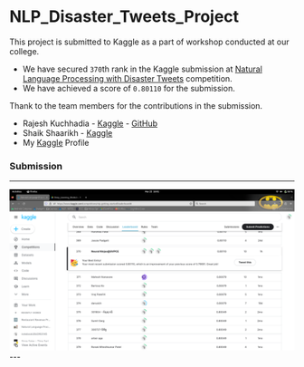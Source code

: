 # NLP_Disaster_Tweets_Project

This project is submitted to Kaggle as a part of workshop conducted at our college.
- We have secured `370`th rank in the Kaggle submission at [Natural Language Processing with Disaster Tweets](https://www.kaggle.com/competitions/nlp-getting-started/overview) competition.
- We have achieved a score of `0.80110` for the submission.

Thank to the team members for the contributions in the submission.
- Rajesh Kuchhadia - [Kaggle](https://www.kaggle.com/rajeshkuchhadia) - [GitHub](https://github.com/Rajesh250822)
- Shaik Shaarikh - [Kaggle](https://www.kaggle.com/shaarikhshaik)
- My [Kaggle](https://www.kaggle.com/ajayrahulprasad) Profile

### Submission
---
<img src="/Images/Screenshot_20230325_160115.png" alt="Screenshot of rank 370 in kaggle submission">
---
